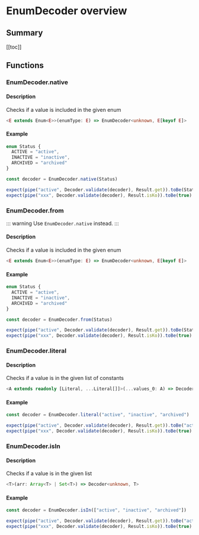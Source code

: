 # EnumDecoder overview

## Summary

[[toc]]

## Functions

### EnumDecoder.native

#### Description

Checks if a value is included in the given enum

```ts
<E extends Enum<E>>(enumType: E) => EnumDecoder<unknown, E[keyof E]>
```

#### Example
```ts
enum Status {
  ACTIVE = "active",
  INACTIVE = "inactive",
  ARCHIVED = "archived"
}

const decoder = EnumDecoder.native(Status)

expect(pipe("active", Decoder.validate(decoder), Result.get)).toBe(Status.ACTIVE)
expect(pipe("xxx", Decoder.validate(decoder), Result.isKo)).toBe(true)
```

### EnumDecoder.from

::: warning
Use `EnumDecoder.native` instead.
:::

#### Description

Checks if a value is included in the given enum

```ts
<E extends Enum<E>>(enumType: E) => EnumDecoder<unknown, E[keyof E]>
```

#### Example
```ts
enum Status {
  ACTIVE = "active",
  INACTIVE = "inactive",
  ARCHIVED = "archived"
}

const decoder = EnumDecoder.from(Status)

expect(pipe("active", Decoder.validate(decoder), Result.get)).toBe(Status.ACTIVE)
expect(pipe("xxx", Decoder.validate(decoder), Result.isKo)).toBe(true)
```

### EnumDecoder.literal

#### Description

Checks if a value is in the given list of constants

```ts
<A extends readonly [Literal, ...Literal[]]>(...values_0: A) => Decoder<unknown, A[number]>
```

#### Example
```ts
const decoder = EnumDecoder.literal("active", "inactive", "archived")

expect(pipe("active", Decoder.validate(decoder), Result.get)).toBe("active")
expect(pipe("xxx", Decoder.validate(decoder), Result.isKo)).toBe(true)
```

### EnumDecoder.isIn

#### Description

Checks if a value is in the given list

```ts
<T>(arr: Array<T> | Set<T>) => Decoder<unknown, T>
```

#### Example
```ts
const decoder = EnumDecoder.isIn(["active", "inactive", "archived"])

expect(pipe("active", Decoder.validate(decoder), Result.get)).toBe("active")
expect(pipe("xxx", Decoder.validate(decoder), Result.isKo)).toBe(true)
```

